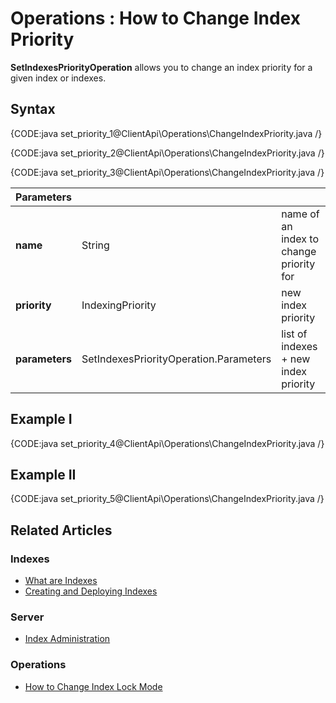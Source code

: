 ﻿# Operations : How to Change Index Priority

**SetIndexesPriorityOperation**  allows you to change an index priority for a given index or indexes.

## Syntax

{CODE:java set_priority_1@ClientApi\Operations\ChangeIndexPriority.java /}

{CODE:java set_priority_2@ClientApi\Operations\ChangeIndexPriority.java /}

{CODE:java set_priority_3@ClientApi\Operations\ChangeIndexPriority.java /}

| Parameters | | |
| ------------- | ------------- | ----- |
| **name** | String | name of an index to change priority for |
| **priority** | IndexingPriority | new index priority |
| **parameters** | SetIndexesPriorityOperation.Parameters | list of indexes + new index priority |

## Example I

{CODE:java set_priority_4@ClientApi\Operations\ChangeIndexPriority.java /}

## Example II

{CODE:java set_priority_5@ClientApi\Operations\ChangeIndexPriority.java /}

## Related Articles

### Indexes

- [What are Indexes](../../../../indexes/what-are-indexes)
- [Creating and Deploying Indexes](../../../../indexes/creating-and-deploying)

### Server

- [Index Administration](../../../../server/administration/index-administration)

### Operations

- [How to Change Index Lock Mode](../../../../client-api/operations/maintenance/indexes/set-index-lock)
